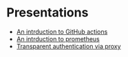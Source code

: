 # Presentations

- [An intrduction to GitHub actions](./an-introduction-to-git-hub-actions)
- [An intrduction to prometheus](./an-introduction-to-prometheus)
- [Transparent authentication via proxy](./transparent-authentication-proxy)

